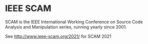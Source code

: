 # IEEE SCAM

SCAM is the IEEE International Working Conference on Source Code Analysis and Manipulation series, running yearly since 2001.

See http://www.ieee-scam.org/2021/ for SCAM 2021
